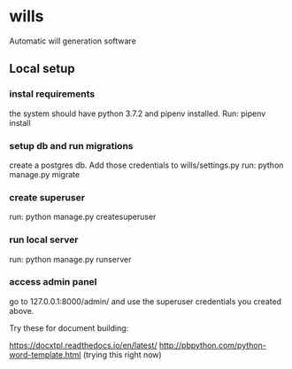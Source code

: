 # wills
Automatic will generation software

## Local setup

### instal requirements

the system should have python 3.7.2 and pipenv installed.
Run: pipenv install

### setup db and run migrations

create a postgres db. Add those credentials to wills/settings.py
run: python manage.py migrate

### create superuser

run: python manage.py createsuperuser

### run local server

run: python manage.py runserver

### access admin panel

go to 127.0.0.1:8000/admin/ and use the superuser credentials you created above.








Try these for document building:

https://docxtpl.readthedocs.io/en/latest/
http://pbpython.com/python-word-template.html (trying this right now)
